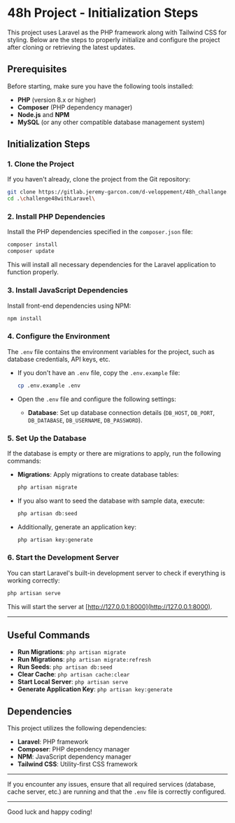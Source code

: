 # 48h Project - Initialization Steps

This project uses Laravel as the PHP framework along with Tailwind CSS for styling. Below are the steps to properly initialize and configure the project after cloning or retrieving the latest updates.

## Prerequisites

Before starting, make sure you have the following tools installed:

- **PHP** (version 8.x or higher)
- **Composer** (PHP dependency manager)
- **Node.js** and **NPM**
- **MySQL** (or any other compatible database management system)

## Initialization Steps

### 1. Clone the Project

If you haven't already, clone the project from the Git repository:

```bash
git clone https://gitlab.jeremy-garcon.com/d-veloppement/48h_challange.git
cd .\challenge48withLaravel\ 
```

### 2. Install PHP Dependencies

Install the PHP dependencies specified in the `composer.json` file:

```bash
composer install
composer update
```

This will install all necessary dependencies for the Laravel application to function properly.

### 3. Install JavaScript Dependencies

Install front-end dependencies using NPM:

```bash
npm install
```

### 4. Configure the Environment

The `.env` file contains the environment variables for the project, such as database credentials, API keys, etc.

- If you don't have an `.env` file, copy the `.env.example` file:

  ```bash
  cp .env.example .env
  ```

- Open the `.env` file and configure the following settings:
  
  - **Database**: Set up database connection details (`DB_HOST`, `DB_PORT`, `DB_DATABASE`, `DB_USERNAME`, `DB_PASSWORD`).

### 5. Set Up the Database

If the database is empty or there are migrations to apply, run the following commands:

- **Migrations**: Apply migrations to create database tables:

  ```bash
  php artisan migrate
  ```

- If you also want to seed the database with sample data, execute:

  ```bash
  php artisan db:seed
  ```

- Additionally, generate an application key:

  ```bash
  php artisan key:generate
  ```

### 6. Start the Development Server

You can start Laravel's built-in development server to check if everything is working correctly:

```bash
php artisan serve
```

This will start the server at [http://127.0.0.1:8000](http://127.0.0.1:8000).

---

## Useful Commands

- **Run Migrations**: `php artisan migrate`
- **Run Migrations**: `php artisan migrate:refresh`
- **Run Seeds**: `php artisan db:seed`
- **Clear Cache**: `php artisan cache:clear`
- **Start Local Server**: `php artisan serve`
- **Generate Application Key**: `php artisan key:generate`

## Dependencies

This project utilizes the following dependencies:

- **Laravel**: PHP framework
- **Composer**: PHP dependency manager
- **NPM**: JavaScript dependency manager
- **Tailwind CSS**: Utility-first CSS framework

---

If you encounter any issues, ensure that all required services (database, cache server, etc.) are running and that the `.env` file is correctly configured.

---

Good luck and happy coding!